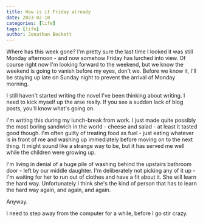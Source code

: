 ```yaml
---
title: How is it Friday already
date: 2023-02-10
categories: [life]
tags: [life]
author: Jonathan Beckett
---
```


Where has this week gone? I'm pretty sure the last time I looked it was still Monday afternoon - and now somehow Friday has lurched into view. Of course right now I'm looking forward to the weekend, but we know the weekend is going to vanish before my eyes, don't we. Before we know it, I'll be staying up late on Sunday night to prevent the arrival of Monday morning.

I still haven't started writing the novel I've been thinking about writing. I need to kick myself up the arse really. If    you see a sudden lack of blog posts, you'll know what's going on.

I'm writing this during my lunch-break from work. I just made quite possibly the most boring sandwich in the world - cheese and salad - at least it tasted good though. I'm often guilty of treating food as fuel - just eating whatever is in front of me and washing up immediately before moving on to the next thing. It might sound like a strange way to be, but it has served me well while the children were growing up.

I'm living in denial of a huge pile of washing behind the upstairs bathroom door - left by our middle daughter. I'm deliberately not picking any of it up - I'm waiting for her to run out of clothes and have a fit about it. She will learn the hard way. Unfortunately I think she's the kind of person that has to learn the hard way again, and again, and again.

Anyway.

I need to step away from the computer for a while, before I go stir crazy.